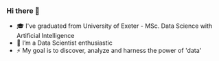 ### Hi there 👋

- 🎓 I've graduated from University of Exeter - MSc. Data Science with Artificial Intelligence 
- 🌱 I’m a Data Scientist enthusiastic
- ⚡ My goal is to discover, analyze and harness the power of 'data' 
<!--
**naraekim12/naraekim12** is a ✨ _special_ ✨ repository because its `README.md` (this file) appears on your GitHub profile.

Here are some ideas to get you started:

- 🔭 I’m currently working on ...
- 🌱 I’m currently learning ...
- 👯 I’m looking to collaborate on ...
- 🤔 I’m looking for help with ...
- 💬 Ask me about ...
- 📫 How to reach me: ...
- 😄 Pronouns: ...
- ⚡ Fun fact: ...
-->
